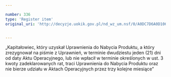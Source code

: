 ```yaml
---

number: 336
type: 'Register item'
original_uri: 'http://decyzje.uokik.gov.pl/nd_wz_um.nsf/0/A0DC7D6A0D1067BFC12572DD003294FC?OpenDocument'


---
```


„Kapitałowiec, który uzyskał Uprawnienia do Nabycia Produktu, a który zrezygnował na piśmie z Uprawnień, w terminie dwudziestu jeden (21) dni od daty Aktu Operacyjnego, lub nie wpłacił w terminie określonych w ust. 3 kwoty zadeklarowanych rat, traci Uprawnienia do Nabycia Produktu oraz nie bierze udziału w Aktach Operacyjnych przez trzy kolejne miesiące”
